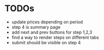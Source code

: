 # TODOs

- update prices depending on period
- step 4 is summary page
- add next and prev buttons for step 1,2,3
- find a way to render steps on different tabs
- submit should be visible on step 4
